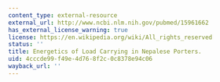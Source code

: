 ```yaml
---
content_type: external-resource
external_url: http://www.ncbi.nlm.nih.gov/pubmed/15961662
has_external_license_warning: true
license: https://en.wikipedia.org/wiki/All_rights_reserved
status: ''
title: Energetics of Load Carrying in Nepalese Porters.
uid: 4cccde99-f49e-4d76-8f2c-0c8378e94c06
wayback_url: ''
---
```

